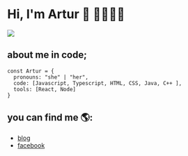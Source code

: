 # Hi, I'm Artur 👋 👨‍🦱🧑‍💻
<img src="https://github.com/Artur2000LP/Artur2000LP/assets/113075481/b2f5a018-7d0b-4ec1-aebe-7292a2ea66fb"  style=" display: felx;  flex: right">

## about me in code;
```JS
const Artur = {
  pronouns: "she" | "her",
  code: [Javascript, Typescript, HTML, CSS, Java, C++ ],
  tools: [React, Node]
}
```
## you can find me 🌎:
   - [blog](https://github.com/Artur2000LP)
   - [facebook](https://web.facebook.com/ruhiartur.ltnaprras/?locale=es_LA)


<!--
**Artur2000LP/Artur2000LP** is a ✨ _special_ ✨ repository because its `README.md` (this file) appears on your GitHub profile.

Here are some ideas to get you started:

- 🔭 I’m currently working on ...
- 🌱 I’m currently learning ...
- 👯 I’m looking to collaborate on ...
- 🤔 I’m looking for help with ...
- 💬 Ask me about ...
- 📫 How to reach me: ...
- 😄 Pronouns: ...
- ⚡ Fun fact: ...
-->
